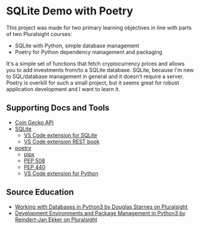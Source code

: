 # SQLite Demo with Poetry
This project was made for two primary learning objectives in line with parts of two Pluralsight courses: 
- SQLite with Python, simple database management
- Poetry for Python dependency management and packaging

It's a simple set of functions that fetch cryptocurrency prices and allows you to add investments from/to a SQLite database.
SQLite, because I'm new to SQL/database management in general and it doesn't require a server. Poetry is overkill for such a small project, but it seems great for robust application development and I want to learn it.

## Supporting Docs and Tools
- [Coin Gecko API](coingecko.com/en/api)
- [SQLite](https://www.sqlite.org/index.html)
    - [VS Code extension for SQLite](https://marketplace.visualstudio.com/items?itemName=alexcvzz.vscode-sqlite)
    - [VS Code extension REST book](https://marketplace.visualstudio.com/items?itemName=tanhakabir.rest-book)
- [poetry](https://python-poetry.org/)
    - [pipx](https://pipx.pypa.io/stable/installation/)
    - [PEP 508](https://peps.python.org/pep-0508/)
    - [PEP 440](https://peps.python.org/pep-0440/)
    - [VS Code extension for Python](https://marketplace.visualstudio.com/items?itemName=ms-python.python)

## Source Education
- [Working with Databases in Python3 by Douglas Starnes on Pluralsight](https://app.pluralsight.com/library/courses/python-3-working-databases)
- [Development Environments and Package Management in Python3 by Reindert-Jan Ekker on Pluralsight](https://app.pluralsight.com/library/courses/python-3-development-environments-package-management)